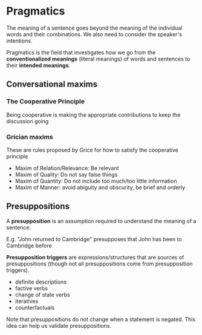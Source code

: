 # Pragmatics

The meaning of a sentence goes beyond the meaning of the individual words and their combinations. We also need to consider the speaker's intentions.

Pragmatics is the field that investigates how we go from the **conventionalized meanings** (literal meanings) of words and sentences to their **intended meanings**.

## Conversational maxims

### The Cooperative Principle

Being cooperative is making the appropriate contributions to keep the discussion going

### Grician maxims

These are rules proposed by Grice for how to satisfy the cooperative principle

- Maxim of Relation/Relevance: Be relevant
- Maxim of Quality: Do not say false things
- Maxim of Quantity: Do not include too much/too little information
- Maxim of Manner: avoid abiguity and obscurity, be brief and orderly

## Presuppositions

A **presupposition** is an assumption required to understand the meaning of a sentence.

E.g. "John returned to Cambridge" presupposes that John has been to Cambridge before

**Presupposition triggers** are expressions/structures that are sources of presuppositions (though not all presuppositions come from presupposition triggers).

- definite descriptions
- factive verbs
- change of state verbs
- iteratives
- counterfactuals

Note that presuppositions do not change when a statement is negated. This idea can help us validate presuppositions.